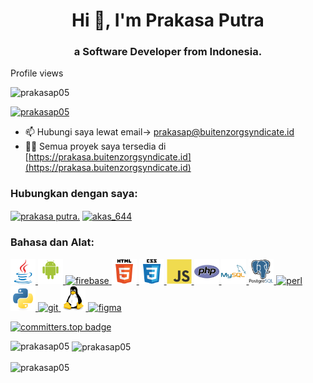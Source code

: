 <h1 align="center">Hi 👋, I'm Prakasa Putra</h1>
<h3 align="center">a Software Developer from Indonesia.</h3>

<p align="left"> Profile views </p>
<img src="https://count.getloli.com/get/@:prakasap05?theme=rule34" alt="prakasap05" />

<p align="left"> <a href="https:/ /github.com/ryo-ma/github-profile-trophy"><img src="https://github-profile-trophy.vercel.app/?username=prakasap05" alt="prakasap05" /></a > </p>

- 📫 Hubungi saya lewat email-> [prakasap@buitenzorgsyndicate.id](prakasap@buitenzorgsyndicate.id)
- 👨‍💻 Semua proyek saya tersedia di [https://prakasa.buitenzorgsyndicate.id](https://prakasa.buitenzorgsyndicate.id)

<h3 align="left">Hubungkan dengan saya: </h3>
<p align="left">
<a href="https://www.facebook.com/prakasajr64" target="blank"><img align="center" src="https://cdn.jsdelivr.net/npm/simple-icons@3.0.1/icons/facebook.svg" alt="prakasa putra." height="30" width="40" /></a>
<a href="https://instagram.com/akas_644" target="blank"><img align="center" src="https://cdn.jsdelivr.net/npm/simple-icons@3.0.1/icons/instagram.svg" alt="akas_644" height="30" width="40" /></a>

</p>

<h3 align="left">Bahasa dan Alat: </h3>
<p align="left"> <a href="https://www.java.com" target="_blank" rel="noreferrer"> <img src="https://raw.githubusercontent.com/devicons/devicon/master/icons/java/java-original.svg" alt="java" width="40" height="40"/> </a> <a href="https://developer.android.com" target="_blank" rel="noreferrer"> <img src="https://raw.githubusercontent.com/devicons/devicon/master/icons/android/android-original-wordmark.svg" alt="android" width="40" height="40"/> </a> <a href="https://firebase.google.com/" target="_blank" rel="noreferrer"> <img src="https://www.vectorlogo.zone/logos/firebase/firebase-icon.svg" alt="firebase" width="40" height="40"/> </a> <a href="https://www.w3.org/html/" target="_blank" rel="noreferrer"> <img src="https://raw.githubusercontent.com/devicons/devicon/master/icons/html5/html5-original-wordmark.svg" alt="html5" width="40" height="40"/> </a> <a href="https://www.w3schools.com/css/" target="_blank" rel="noreferrer"> <img src="https://raw.githubusercontent.com/devicons/devicon/master/icons/css3/css3-original-wordmark.svg" alt="css3" width="40" height="40"/> </a> <a href="https://developer.mozilla.org/en-US/docs/Web/JavaScript" target="_blank" rel="noreferrer"> <img src="https://raw.githubusercontent.com/devicons/devicon/master/icons/javascript/javascript-original.svg" alt="javascript" width="40" height="40"/> </a> <a href="https://www.php.net" target="_blank" rel="noreferrer"> <img src="https://raw.githubusercontent.com/devicons/devicon/master/icons/php/php-original.svg" alt="php" width="40" height="40"/> </a> <a href="https://www.mysql.com/" target="_blank" rel="noreferrer"> <img src="https://raw.githubusercontent.com/devicons/devicon/master/icons/mysql/mysql-original-wordmark.svg" alt="mysql" width="40" height="40"/> </a> <a href="https://www.postgresql.org" target="_blank" rel="noreferrer"> <img src="https://raw.githubusercontent.com/devicons/devicon/master/icons/postgresql/postgresql-original-wordmark.svg" alt="postgresql" width="40" height="40"/> </a> <a href="https://www.perl.org/" target="_blank" rel="noreferrer"> <img src="https://api.iconify.design/logos-perl.svg" alt="perl" width="40" height="40"/> </a><a href="https://www.python.org" target="_blank" rel="noreferrer"> <img src="https://raw.githubusercontent.com/devicons/devicon/master/icons/python/python-original.svg" alt="python" width="40" height="40"/> </a> <a href="https://git-scm.com/" target="_blank" rel="noreferrer"> <img src="https://www.vectorlogo.zone/logos/git-scm/git-scm-icon.svg" alt="git" width="40" height="40"/> </a> <a href="https://www.linux.org/" target="_blank" rel="noreferrer"> <img src="https://raw.githubusercontent.com/devicons/devicon/master/icons/linux/linux-original.svg" alt="linux" width="40" height="40"/> </a> <a href="https://www.figma.com/" target="_blank" rel="noreferrer"> <img src="https://www.vectorlogo.zone/logos/figma/figma-icon.svg" alt="figma" width="40" height="40"/> </a> </p>

[![committers.top badge](https://user-badge.committers.top/indonesia_public/prakasap05.svg)](https://user-badge.committers.top/indonesia_public/prakasap05)

<p><img align="left" src="https://github-readme-stats.vercel.app/api/top-langs?username=prakasap05&show_icons=true&locale=en&layout=compact" alt="prakasap05" /></p>

<p>&nbsp;<img align="center" src="https://github-readme-stats.vercel.app/api?username=prakasap05&show_icons=true&locale=en" alt="prakasap05" /></p>

<p><img align="center" src="https://github-readme-streak-stats.herokuapp.com/?user=prakasap05&" alt="prakasap05" /></p>
